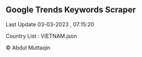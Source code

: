 

## Google Trends Keywords Scraper 
 
Last Update 03-03-2023 , 07:15:20

Country List :
VIETNAM.json



© Abdul Muttaqin 
